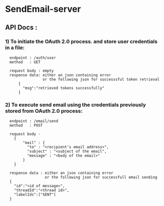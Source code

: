 # **SendEmail-server**

## **API Docs** :

### **1) To initiate the OAuth 2.0 process. and store user credentials in a file:**
```
  endpoint : /auth/user
  method   : GET
  
  request body : empty
  response data: either an json containing error
                 or the following json for successsful token retrieval 
      {
        "msg":"retrieved tokens successfully"
      }
  ``` 

### **2) To execute send email using the credentials previously stored from OAuth 2.0 process:**

```
  endpoint : /email/send
  method   : POST
  
  request body -
    { 
        "mail" : {
          "to" : "<recipient's email address>",
          "subject" : "<subject of the email",
          "message" : "<body of the email>"
        }
    }
  
  response data : either an json containing error
                  or the following json for successfull email sending
  {
    "id":"<id of message>",
    "threadId":"<thread id>",
    "labelIds":["SENT"]
  }
```
